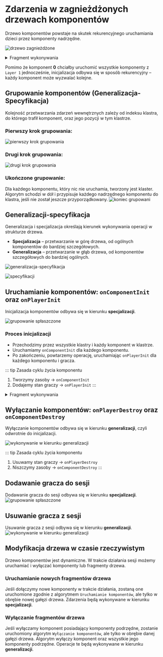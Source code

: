 # Zdarzenia w zagnieżdżonych drzewach komponentów
Drzewo komponentów powstaje na skutek rekurencyjnego uruchamiania dzieci przez komponenty nadrzędne.


![drzewo zagnieżdżone](../../img/multi-layer.png)
<details>
    <summary>Fragment wykonywania</summary>

- **0** uruchamia `1`
- **1** *nie uruchamia nic*
- **0** uruchamia `2`
- **2** uruchamia `3`
- **3** uruchamia `4`
- **4** *nie uruchamia nic*
- **0** uruchamia `5`
- ...
</details>


Pomimo że komponent **0** chciałby uruchomić wszystkie komponenty z `Layer 1` jednocześnie, inicjalizacja odbywa się w sposób rekurencyjny – każdy komponent może wyzwalać kolejne.

## Grupowanie komponentów (Generalizacja-Specyfikacja)
Kolejność przetwarzania zdarzeń wewnętrznych zależy od indeksu klastra, do którego trafił komponent, oraz jego pozycji w tym klastrze.

### Pierwszy krok grupowania:
![pierwszy krok grupowania](../../img/grouping-step1.png)

### Drugi krok grupowania:
![drugi krok grupowania](../../img/grouping-step2.png)

### Ukończone grupowanie:
Dla każdego komponentu, który nic nie uruchamia, tworzony jest klaster. Algorytm schodzi w dół i przypisuje każdego nadrzędnego komponentu do klastra, jeśli nie został jeszcze przyporządkowany.
![koniec grupowani](../../img/grouping-done.png)


## Generalizacji-specyfikacja
Generalizacja i specjalizacja określają kierunek wykonywania operacji w strukturze drzewa.
- **Specjalizacja** – przetwarzanie w górę drzewa, od ogólnych komponentów do bardziej szczegółowych.
- **Generalizacja** – przetwarzanie w głąb drzewa, od komponentów szczegółowych do bardziej ogólnych.

![generalizacja-specyfikacja](../../img/generalization-specialization.png)

![specyfikacji](../../img/example-specialization.png)


## Uruchamianie komponentów: `onComponentInit` oraz `onPlayerInit`
Inicjalizacja komponentów odbywa się w kierunku **specjalizacji**.

![grupowanie spłaszczone](../../img/specialization-execution.png)

### Proces inicjalizacji
- Przechodzimy przez wszystkie klastry i każdy komponent w klastrze.
- Uruchamiamy `onComponentInit` dla każdego komponentu.
- Po zakończeniu, powtarzemy operację, uruchamiając `onPlayerInit` dla każdego komponentu i gracza.

::: tip Zasada cyklu życia komponentu
1. Tworzymy zasoby → `onComponentInit`
2. Dodajemy stan graczy → `onPlayerInit`
:::

<details>
    <summary>Fragment wykonywania</summary>


**Klaster 1:**
- **0:** `onComponentInit`
- **1:** `onComponentInit`
- **0:** `onPlayerInit`
- **1:** `onPlayerInit`

**Klaster 2:**
- **2:** `onComponentInit`
- **3:** `onComponentInit`
- **4:** `onComponentInit`
- **2:** `onPlayerInit`
- **3:** `onPlayerInit`
- **4:** `onPlayerInit`

**Klaster 3:**
- ...
</details>


## Wyłączanie komponentów: `onPlayerDestroy` oraz `onComponentDestroy`
Wyłączanie komponentów odbywa się w kierunku **generalizacji**, czyli odwrotnie do inicjalizacji.

![wykonywanie w kierunku generalizacji](../../img/generalization-execution.png)

::: tip Zasada cyklu życia komponentu
1. Usuwamy stan graczy → `onPlayerDestroy`
2. Niszczymy zasoby → `onComponentDestroy`
:::


## Dodawanie gracza do sesji
Dodawanie gracza do sesji odbywa się w kierunku **specjalizacji**.
![grupowanie spłaszczone](../../img/specialization-execution.png)


## Usuwanie gracza z sesji
Usuwanie gracza z sesji odbywa się w kierunku **generalizacji**.
![wykonywanie w kierunku generalizacji](../../img/generalization-execution.png)


## Modyfikacja drzewa w czasie rzeczywistym
Drzewo komponentów jest dynamiczne. W trakcie działania sesji możemy uruchamiać i wyłączać komponenty lub fragmenty drzewa.

### Uruchamianie nowych fragmentów drzewa
Jeśli dołączymy nowe komponenty w trakcie działania, zostaną one uruchomione zgodnie z algorytmem `Uruchamianie komponentów`, ale tylko w obrębie nowej gałęzi drzewa.
Zdarzenia będą wykonywane w kierunku **specjalizacji**.

### Wyłączanie fragmentów drzewa
Jeśli wyłączamy komponent posiadający komponenty podrzędne, zostanie uruchomiony algorytm `Wyłączanie komponentów`, ale tylko w obrębie danej gałęzi drzewa.
Algorytm wyłączy komponent oraz wszystkie jego komponenty podrzędne. Operacje te będą wykonywane w kierunku **generalizacji**.